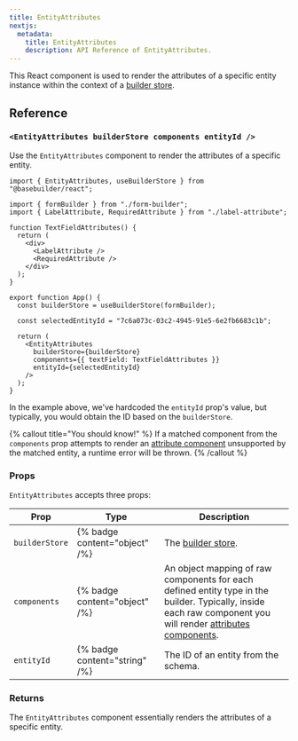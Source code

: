 ```yaml
---
title: EntityAttributes
nextjs:
  metadata:
    title: EntityAttributes
    description: API Reference of EntityAttributes.
---
```


This React component is used to render the attributes of a specific entity instance within the context of a [builder store](/docs/api/create-builder-store).

## Reference

### `<EntityAttributes builderStore components entityId />`

Use the `EntityAttributes` component to render the attributes of a specific entity.

```tsx
import { EntityAttributes, useBuilderStore } from "@basebuilder/react";

import { formBuilder } from "./form-builder";
import { LabelAttribute, RequiredAttribute } from "./label-attribute";

function TextFieldAttributes() {
  return (
    <div>
      <LabelAttribute />
      <RequiredAttribute />
    </div>
  );
}

export function App() {
  const builderStore = useBuilderStore(formBuilder);

  const selectedEntityId = "7c6a073c-03c2-4945-91e5-6e2fb6683c1b";

  return (
    <EntityAttributes
      builderStore={builderStore}
      components={{ textField: TextFieldAttributes }}
      entityId={selectedEntityId}
    />
  );
}
```

In the example above, we've hardcoded the `entityId` prop's value, but typically, you would obtain the ID based on the `builderStore`.

{% callout title="You should know!" %}
If a matched component from the `components` prop attempts to render an [attribute component](/docs/api/react/create-attribute-component) unsupported by the matched entity, a runtime error will be thrown.
{% /callout %}

### Props

`EntityAttributes` accepts three props:

| Prop           | Type                          | Description                                                                                                                                                                                                |
| -------------- | ----------------------------- | ---------------------------------------------------------------------------------------------------------------------------------------------------------------------------------------------------------- |
| `builderStore` | {% badge content="object" /%} | The [builder store](/docs/api/create-builder-store).                                                                                                                                                       |
| `components`   | {% badge content="object" /%} | An object mapping of raw components for each defined entity type in the builder. Typically, inside each raw component you will render [attributes components](/docs/api/react/create-attribute-component). |
| `entityId`     | {% badge content="string" /%} | The ID of an entity from the schema.                                                                                                                                                                       |

### Returns

The `EntityAttributes` component essentially renders the attributes of a specific entity.
